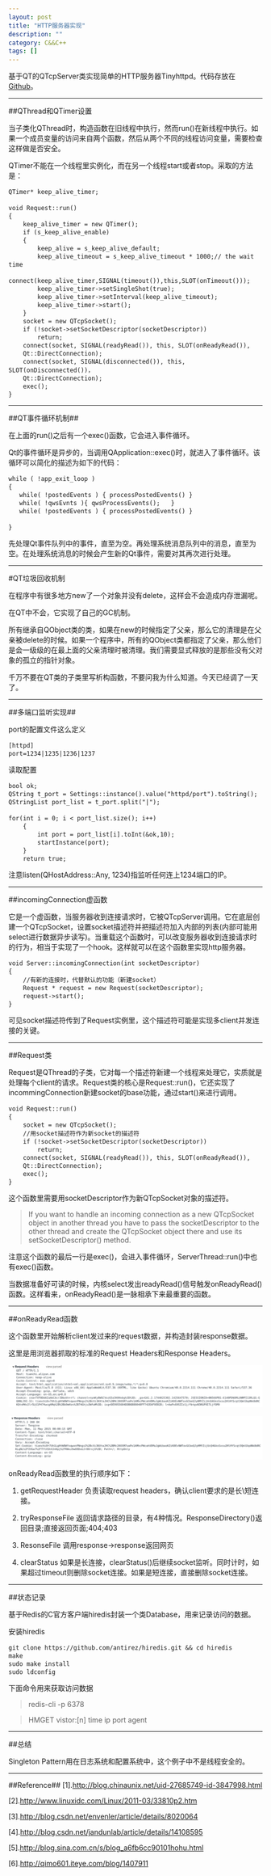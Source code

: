 ```yaml
---
layout: post
title: "HTTP服务器实现"
description: ""
category: C&&C++
tags: []
---
```


基于QT的QTcpServer类实现简单的HTTP服务器Tinyhttpd。代码存放在[Github](https://github.com/Huangtuzhi/Tinyhttpd)。

-------------------------------------

##QThread和QTimer设置

当子类化QThread时，构造函数在旧线程中执行，然而run()在新线程中执行。如果一个成员变量的访问来自两个函数，然后从两个不同的线程访问变量，需要检查这样做是否安全。

QTimer不能在一个线程里实例化，而在另一个线程start或者stop。采取的方法是：

```
QTimer* keep_alive_timer;

void Request::run()
{
    keep_alive_timer = new QTimer();
    if (s_keep_alive_enable)
    {
        keep_alive = s_keep_alive_default;
        keep_alive_timeout = s_keep_alive_timeout * 1000;// the wait time
        connect(keep_alive_timer,SIGNAL(timeout()),this,SLOT(onTimeout()));
        keep_alive_timer->setSingleShot(true);
        keep_alive_timer->setInterval(keep_alive_timeout);
        keep_alive_timer->start();
    }
    socket = new QTcpSocket();
    if (!socket->setSocketDescriptor(socketDescriptor))
        return;
    connect(socket, SIGNAL(readyRead()), this, SLOT(onReadyRead()), 
    Qt::DirectConnection);
    connect(socket, SIGNAL(disconnected()), this, SLOT(onDisconnected())，
    Qt::DirectConnection);
    exec();
}
```
---------------------------------------

##QT事件循环机制##

在上面的run()之后有一个exec()函数，它会进入事件循环。

Qt的事件循环是异步的，当调用QApplication::exec()时，就进入了事件循环。该循环可以简化的描述为如下的代码：
 
```
while ( !app_exit_loop )
{
   while( !postedEvents ) { processPostedEvents() }
   while( !qwsEvnts ){ qwsProcessEvents();   }
   while( !postedEvents ) { processPostedEvents() }
 
}
```
先处理Qt事件队列中的事件，直至为空。再处理系统消息队列中的消息，直至为空。在处理系统消息的时候会产生新的Qt事件，需要对其再次进行处理。

------------------------------------------

#QT垃圾回收机制

在程序中有很多地方new了一个对象并没有delete，这样会不会造成内存泄漏呢。

在QT中不会，它实现了自己的GC机制。

所有继承自QObject类的类，如果在new的时候指定了父亲，那么它的清理是在父亲被delete的时候。如果一个程序中，所有的QObject类都指定了父亲，那么他们是会一级级的在最上面的父亲清理时被清理。我们需要显式释放的是那些没有父对象的孤立的指针对象。

千万不要在QT类的子类里写析构函数，不要问我为什么知道。今天已经调了一天了。

---------------------------------------

##多端口监听实现##

port的配置文件这么定义

```
[httpd]
port=1234|1235|1236|1237
```
读取配置

```
bool ok;
QString t_port = Settings::instance().value("httpd/port").toString();
QStringList port_list = t_port.split("|");

for(int i = 0; i < port_list.size(); i++)
    {
        int port = port_list[i].toInt(&ok,10);
        startInstance(port);
    }
    return true;
```
注意listen(QHostAddress::Any, 1234)指监听任何连上1234端口的IP。

---------------------------------------

##incomingConnection虚函数

它是一个虚函数，当服务器收到连接请求时，它被QTcpServer调用。它在底层创建一个QTcpSocket，设置socket描述符并把描述符加入内部的列表(内部可能用select进行数据异步读写)。当重载这个函数时，可以改变服务器收到连接请求时的行为，相当于实现了一个hook。这样就可以在这个函数里实现http服务器。

```
void Server::incomingConnection(int socketDescriptor)
{
	//有新的连接时，代替默认的功能（新建socket）
    Request * request = new Request(socketDescriptor);
    request->start();
}

```
可见socket描述符传到了Request实例里，这个描述符可能是实现多client并发连接的关键。

-----------------------------------

##Request类

Request是QThread的子类，它对每一个描述符新建一个线程来处理它，实质就是处理每个client的请求。Request类的核心是Request::run()，它还实现了incommingConnection新建socket的base功能，通过start()来进行调用。

```
void Request::run()
{
    socket = new QTcpSocket();
    //用socket描述符作为新socket的描述符
    if (!socket->setSocketDescriptor(socketDescriptor))
        return;
    connect(socket, SIGNAL(readyRead()), this, SLOT(onReadyRead()),
    Qt::DirectConnection);
    exec();
}
```
这个函数里需要用socketDescriptor作为新QTcpSocket对象的描述符。

> If you want to handle an incoming connection as a new QTcpSocket object in another thread you have to pass the socketDescriptor to the other thread and create the QTcpSocket object there and use its setSocketDescriptor() method.

注意这个函数的最后一行是exec()，会进入事件循环，ServerThread::run()中也有exec()函数。

当数据准备好可读的时候，内核select发出readyRead()信号触发onReadyRead()函数。这样看来，onReadyRead()是一脉相承下来最重要的函数。

------------------------------------

##onReadyRead函数

这个函数里开始解析client发过来的request数据，并构造封装response数据。

这里是用浏览器抓取的标准的Request Headers和Response Headers。

![图片](/assets/images/httpserver-1.png)

![图片](/assets/images/httpserver-2.png)

onReadyRead函数里的执行顺序如下：

1. getRequestHeader
负责读取request headers，确认client要求的是长\短连接。

2. tryResponseFile
返回请求路径的目录，有4种情况。ResponseDirectory()返回目录;直接返回页面;404;403

3. ResonseFile
调用response->response返回网页

4. clearStatus
如果是长连接，clearStatus()后继续socket监听。同时计时，如果超过timeout则删除socket连接。如果是短连接，直接删除socket连接。

-------------------------------------

##状态记录

基于Redis的C官方客户端hiredis封装一个类Database，用来记录访问的数据。

安装hiredis

```
git clone https://github.com/antirez/hiredis.git && cd hiredis 
make 
sudo make install 
sudo ldconfig
```

下面命令用来获取访问数据

> redis-cli -p 6378

> HMGET vistor:[n] time ip port agent

-------------------------------------

##总结

Singleton Pattern用在日志系统和配置系统中，这个例子中不是线程安全的。


------------------------------------

##Reference##
[1].http://blog.chinaunix.net/uid-27685749-id-3847998.html

[2].http://www.linuxidc.com/Linux/2011-03/33810p2.htm

[3].http://blog.csdn.net/envenler/article/details/8020064

[4].http://blog.csdn.net/jandunlab/article/details/14108595

[5].http://blog.sina.com.cn/s/blog_a6fb6cc90101hohu.html

[6].http://qimo601.iteye.com/blog/1407911